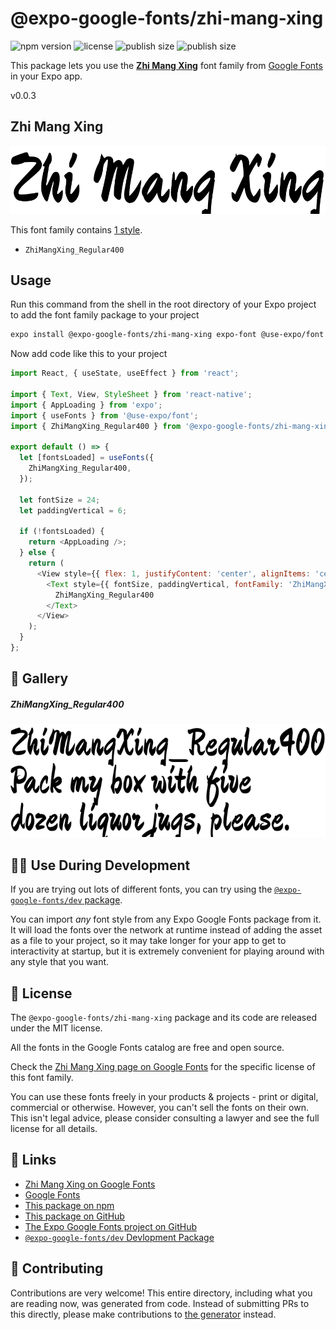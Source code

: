# @expo-google-fonts/zhi-mang-xing

![npm version](https://flat.badgen.net/npm/v/@expo-google-fonts/zhi-mang-xing)
![license](https://flat.badgen.net/github/license/expo/google-fonts)
![publish size](https://flat.badgen.net/packagephobia/install/@expo-google-fonts/zhi-mang-xing)
![publish size](https://flat.badgen.net/packagephobia/publish/@expo-google-fonts/zhi-mang-xing)

This package lets you use the [**Zhi Mang Xing**](https://fonts.google.com/specimen/Zhi+Mang+Xing) font family from [Google Fonts](https://fonts.google.com/) in your Expo app.

v0.0.3

## Zhi Mang Xing

![Zhi Mang Xing](./font-family.png)

This font family contains [1 style](#-gallery).

- `ZhiMangXing_Regular400`

## Usage

Run this command from the shell in the root directory of your Expo project to add the font family package to your project
```sh
expo install @expo-google-fonts/zhi-mang-xing expo-font @use-expo/font
```

Now add code like this to your project
```js
import React, { useState, useEffect } from 'react';

import { Text, View, StyleSheet } from 'react-native';
import { AppLoading } from 'expo';
import { useFonts } from '@use-expo/font';
import { ZhiMangXing_Regular400 } from '@expo-google-fonts/zhi-mang-xing';

export default () => {
  let [fontsLoaded] = useFonts({
    ZhiMangXing_Regular400,
  });

  let fontSize = 24;
  let paddingVertical = 6;

  if (!fontsLoaded) {
    return <AppLoading />;
  } else {
    return (
      <View style={{ flex: 1, justifyContent: 'center', alignItems: 'center' }}>
        <Text style={{ fontSize, paddingVertical, fontFamily: 'ZhiMangXing_Regular400' }}>
          ZhiMangXing_Regular400
        </Text>
      </View>
    );
  }
};

```

## 🔡 Gallery

##### ZhiMangXing_Regular400
![ZhiMangXing_Regular400](./f1191a3228f8532e0c3269311dad5b9b1fcdc6dbcfe7f9e3cc506a30fda24d1b.ttf.png)


## 👩‍💻 Use During Development

If you are trying out lots of different fonts, you can try using the [`@expo-google-fonts/dev` package](https://github.com/expo/google-fonts/tree/master/font-packages/dev#readme).

You can import *any* font style from any Expo Google Fonts package from it. It will load the fonts
over the network at runtime instead of adding the asset as a file to your project, so it may take longer
for your app to get to interactivity at startup, but it is extremely convenient
for playing around with any style that you want.

## 📖 License

The `@expo-google-fonts/zhi-mang-xing` package and its code are released under the MIT license.

All the fonts in the Google Fonts catalog are free and open source.

Check the [Zhi Mang Xing page on Google Fonts](https://fonts.google.com/specimen/Zhi+Mang+Xing) for the specific license of this font family.

You can use these fonts freely in your products & projects - print or digital, commercial or otherwise. However, you can't sell the fonts on their own. This isn't legal advice, please consider consulting a lawyer and see the full license for all details.

## 🔗 Links

- [Zhi Mang Xing on Google Fonts](https://fonts.google.com/specimen/Zhi+Mang+Xing)
- [Google Fonts](https://fonts.google.com/)
- [This package on npm](https://www.npmjs.com/package/@expo-google-fonts/zhi-mang-xing)
- [This package on GitHub](https://github.com/expo/google-fonts/tree/master/font-packages/zhi-mang-xing)
- [The Expo Google Fonts project on GitHub](https://github.com/expo/google-fonts)
- [`@expo-google-fonts/dev` Devlopment Package](https://github.com/expo/google-fonts/tree/master/font-packages/dev)


## 🤝 Contributing

Contributions are very welcome! This entire directory, including what you are reading now, was generated from code. Instead of submitting PRs to this directly, please make contributions to [the generator](https://github.com/expo/google-fonts/tree/master/packages/generator) instead.
